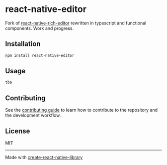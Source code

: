 # react-native-editor

Fork of [react-native-rich-editor](https://github.com/wxik/react-native-rich-editor) rewritten in typescript and functional components.
Work and progress.

## Installation

```sh
npm install react-native-editor
```

## Usage

```js
tba
```

## Contributing

See the [contributing guide](CONTRIBUTING.md) to learn how to contribute to the repository and the development workflow.

## License

MIT

---

Made with [create-react-native-library](https://github.com/callstack/react-native-builder-bob)
